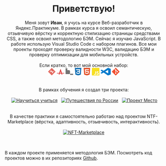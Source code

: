 <h1 align=center>Приветствую!</h1>
<p align="center">
  Меня зовут <b>Иван</b>, я учусь на курсе Веб-разработчик в Яндекс.Практикуме. В рамках курса я освоил семантическую, отзывчивую вёрстку и корректную стилизацию страницы средствами CSS, а также освоил методологию БЭМ. Сейчас я изучаю JavaScript. В работе использую Visual Studio Code с набором плагинов. Все мои проекты проходят проверку валидности W3C, валидацию БЭМ и проверку оптимизации для мобильных устройств.
<br><br>
Если кратко, то вот мой основной набор:
<br>
<img title="normalize.css" height=24 width=24 src="https://github.com/ivan-lev/ivan-lev/blob/main/icons/normalizedotcss.svg">
<img title="Autoprefixer" height=24 width=24 src="https://github.com/ivan-lev/ivan-lev/blob/main/icons/autoprefixer.svg">
<img title="BEM" height=24 width=24 src="https://github.com/ivan-lev/ivan-lev/blob/main/icons/bem.svg">
<img title="CSS" height=24 width=24 src="https://github.com/ivan-lev/ivan-lev/blob/main/icons/css3.svg">
<img title="HTML" height=24 width=24 src="https://github.com/ivan-lev/ivan-lev/blob/main/icons/html5.svg">
<img title="JS" height=24 width=24 src="https://github.com/ivan-lev/ivan-lev/blob/main/icons/javascript.svg">
<img title="Visual Studio Code" height=24 width=32 src="https://github.com/ivan-lev/ivan-lev/blob/main/icons/visualstudiocode.svg">
<img title="Git" height=24 width=24 src="https://github.com/ivan-lev/ivan-lev/blob/main/icons/git.svg">
<br><br><br>
В рамках обучения я создал три проекта:
<br><br>
&nbsp;<a href="https://ivan-lev.github.io/how-to-learn/"><img title="Научиться учиться. Простой сайт с анимацией" src="https://iili.io/HrZ0s6P.jpg" alt="Научиться учиться"></a>&nbsp; 
&nbsp;<a href="https://ivan-lev.github.io/russian-travel/"><img title="Путешествия по России. Сайт с адаптивной вёрсткой" src="https://iili.io/HrZ0ZcF.jpg" alt="Путешествия по России"></a>&nbsp; 
&nbsp;<a href="https://ivan-lev.github.io/mesto/"><img title="Проект Место. Сайт с интерактивной частью на JavaScript" src="https://iili.io/HrZ0QF1.jpg" alt="Проект Место"></a><br><br>
<br>
В качестве практики я самостоятельно работаю над проектом NTF-Marketplace (вёрстка, адаптивность, отзывчивость, интерактивность).
<br><br>
<a href="https://ivan-lev.github.io/nft-marketplace/"><img src="https://iili.io/H4qnuwX.jpg" alt="NFT-Marketplace"></a>
</p>
<br><br>
В каждом проекте применяется методология БЭМ. 
Посмотреть код проектов можно в их репозиториях <a href="https://github.com/ivan-lev?tab=repositories">Github</a>.<br>

